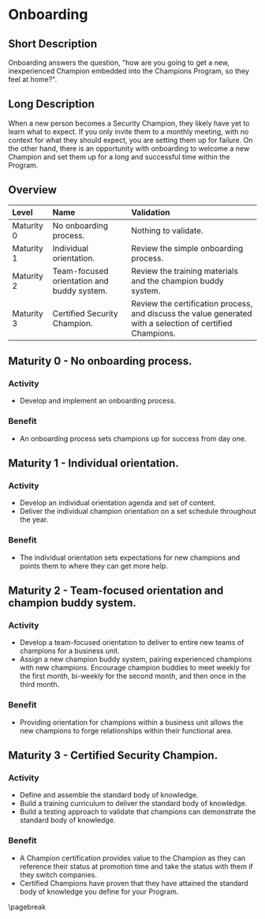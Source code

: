# Onboarding

## Short Description
Onboarding answers the question, "how are you going to get a new, inexperienced Champion embedded into the Champions Program, so they feel at home?".

## Long Description
When a new person becomes a Security Champion, they likely have yet to learn what to expect. If you only invite them to a monthly meeting, with no context for what they should expect, you are setting them up for failure. On the other hand, there is an opportunity with onboarding to welcome a new Champion and set them up for a long and successful time within the Program.

## Overview

| Level | Name | Validation |
|:---|:---|:---|
| Maturity 0 | No onboarding process. | Nothing to validate.
| Maturity 1 | Individual orientation. | Review the simple onboarding process.
| Maturity 2 | Team-focused orientation and buddy system. | Review the training materials and the champion buddy system.
| Maturity 3 | Certified Security Champion. | Review the certification process, and discuss the value generated with a selection of certified Champions.

## Maturity 0 - No onboarding process.

### Activity
* Develop and implement an onboarding process.
  
### Benefit
* An onboarding process sets champions up for success from day one.

## Maturity 1 - Individual orientation.

### Activity
* Develop an individual orientation agenda and set of content.
* Deliver the individual champion orientation on a set schedule throughout the year. 

### Benefit
* The individual orientation sets expectations for new champions and points them to where they can get more help.

## Maturity 2 - Team-focused orientation and champion buddy system.

### Activity
* Develop a team-focused orientation to deliver to entire new teams of champions for a business unit.
* Assign a new champion buddy system, pairing experienced champions with new champions. Encourage champion buddies to meet weekly for the first month, bi-weekly for the second month, and then once in the third month.

### Benefit
* Providing orientation for champions within a business unit allows the new champions to forge relationships within their functional area.

## Maturity 3 - Certified Security Champion.

### Activity
* Define and assemble the standard body of knowledge.
* Build a training curriculum to deliver the standard body of knowledge.
* Build a testing approach to validate that champions can demonstrate the standard body of knowledge.

### Benefit
* A Champion certification provides value to the Champion as they can reference their status at promotion time and take the status with them if they switch companies.
* Certified Champions have proven that they have attained the standard body of knowledge you define for your Program.

\pagebreak